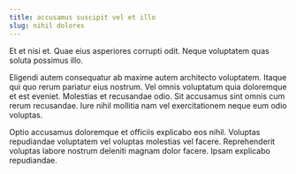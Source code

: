 ```yaml
---
title: accusamus suscipit vel et illo
slug: nihil dolores
---
```


Et et nisi et. Quae eius asperiores corrupti odit. Neque voluptatem quas soluta possimus illo.

Eligendi autem consequatur ab maxime autem architecto voluptatem. Itaque qui quo rerum pariatur eius nostrum. Vel omnis voluptatum quia doloremque et est eveniet. Molestias et recusandae odio. Sit accusamus sint omnis cum rerum recusandae. Iure nihil mollitia nam vel exercitationem neque eum odio voluptas.

Optio accusamus doloremque et officiis explicabo eos nihil. Voluptas repudiandae voluptatem vel voluptas molestias vel facere. Reprehenderit voluptas labore nostrum deleniti magnam dolor facere. Ipsam explicabo repudiandae.
